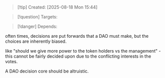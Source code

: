 
>[!tip] Created: [2025-08-18 Mon 15:44]

>[!question] Targets: 

>[!danger] Depends: 

often times, decisions are put forwards that a DAO must make, but the choices are inherently biased.

like "should we give more power to the token holders vs the management" - this cannot be fairly decided upon due to the conflicting interests in the votes.

A DAO decision core should be altruistic.